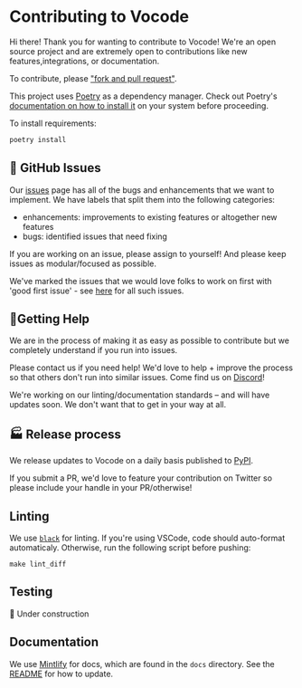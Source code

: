 # Contributing to Vocode

Hi there! Thank you for wanting to contribute to Vocode! We're an open source project and are extremely open to contributions like new features,integrations, or documentation.

To contribute, please ["fork and pull request"](https://docs.github.com/en/get-started/quickstart/contributing-to-projects).

This project uses [Poetry](https://python-poetry.org/) as a dependency manager. Check out Poetry's [documentation on how to install it](https://python-poetry.org/docs/#installation) on your system before proceeding.

To install requirements:

```bash
poetry install
```

## 🚩 GitHub Issues

Our [issues](https://github.com/vocodedev/vocode-python/issues) page has all of the bugs and enhancements that we want to implement. We have labels that split them into the following categories:

- enhancements: improvements to existing features or altogether new features
- bugs: identified issues that need fixing

If you are working on an issue, please assign to yourself! And please keep issues as modular/focused as possible.

We've marked the issues that we would love folks to work on first with 'good first issue' - see [here](https://github.com/vocodedev/vocode-python/issues?q=is%3Aissue+is%3Aopen+label%3A%22good+first+issue%22) for all such issues.

## 🙋Getting Help

We are in the process of making it as easy as possible to contribute but we completely understand if you run into issues.

Please contact us if you need help! We'd love to help + improve the process so that others don't run into similar issues. Come find us on [Discord](https://discord.gg/NaU4mMgcnC)!

We're working on our linting/documentation standards – and will have updates soon. We don't want that to get in your way at all.

## 🏭 Release process

We release updates to Vocode on a daily basis published to [PyPI](https://pypi.org/project/vocode/).

If you submit a PR, we'd love to feature your contribution on Twitter so please include your handle in your PR/otherwise!

## Linting

We use [`black`](https://black.readthedocs.io/en/stable/) for linting. If you're using VSCode, code should auto-format automaticaly. Otherwise, run the following script before pushing:

```
make lint_diff
```

## Testing

🚧 Under construction

## Documentation

We use [Mintlify](https://mintlify.com) for docs, which are found in the `docs` directory. See the [README](https://github.com/vocodedev/vocode-python/blob/main/docs/README.md) for how to update.
